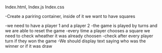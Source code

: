 Index.html,
Index.js
Index.css

-Create a pariring container, inside of it we want to have squares

-we need to have a player 1 and a player 2
-the game is played by turns and we are able to reset the game
-every time a player chooses a square we need to check wheather it was already choosen
-check after every player turn if they won the game
-We should display text saying who was the winner or if it was draw
